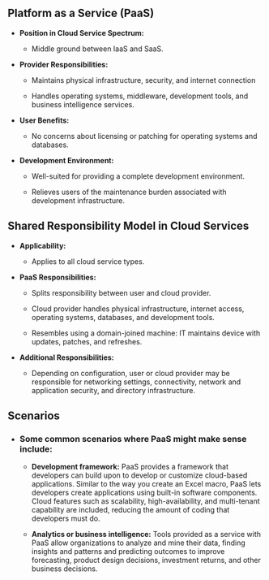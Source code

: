 ## Platform as a Service (PaaS)

- **Position in Cloud Service Spectrum:**
  - Middle ground between IaaS and SaaS.

- **Provider Responsibilities:**
  - Maintains physical infrastructure, security, and internet connection

  - Handles operating systems, middleware, development tools, and business intelligence services.

- **User Benefits:**
  - No concerns about licensing or patching for operating systems and databases.

- **Development Environment:**
  - Well-suited for providing a complete development environment.
  
  - Relieves users of the maintenance burden associated with development infrastructure.


## Shared Responsibility Model in Cloud Services

- **Applicability:**
  - Applies to all cloud service types.

- **PaaS Responsibilities:**
  - Splits responsibility between user and cloud provider.
  
  - Cloud provider handles physical infrastructure, internet access, operating systems, databases, and development tools.

  - Resembles using a domain-joined machine: IT maintains device with updates, patches, and refreshes.

- **Additional Responsibilities:**
  - Depending on configuration, user or cloud provider may be responsible for networking settings, connectivity, network and application security, and directory infrastructure.


## Scenarios
- ### Some common scenarios where PaaS might make sense include:

    - **Development framework:** PaaS provides a framework that developers can build upon to develop or customize cloud-based applications. Similar to the way you create an Excel macro, PaaS lets developers create applications using built-in software components. Cloud features such as scalability, high-availability, and multi-tenant capability are included, reducing the amount of coding that developers must do.
  
    - **Analytics or business intelligence:** Tools provided as a service with PaaS allow organizations to analyze and mine their data, finding insights and patterns and predicting outcomes to improve forecasting, product design decisions, investment returns, and other business decisions.

